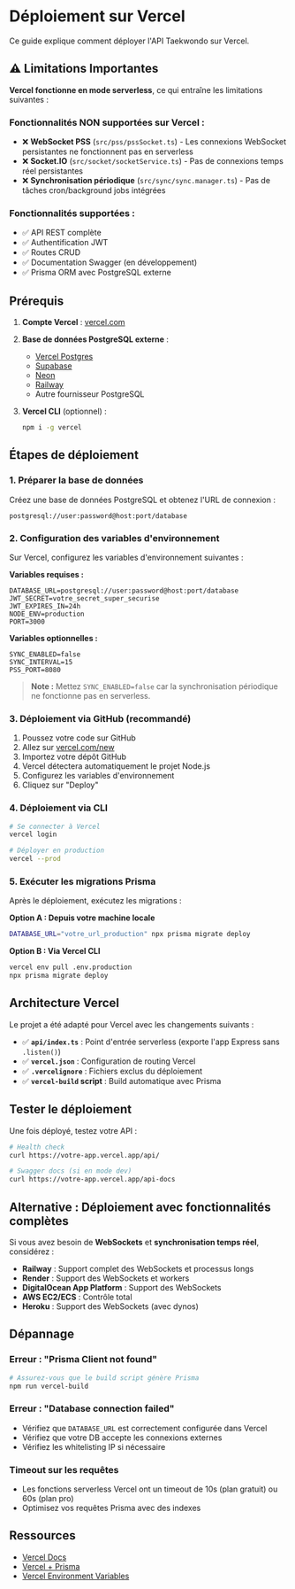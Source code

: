 # Déploiement sur Vercel

Ce guide explique comment déployer l'API Taekwondo sur Vercel.

## ⚠️ Limitations Importantes

**Vercel fonctionne en mode serverless**, ce qui entraîne les limitations suivantes :

### Fonctionnalités NON supportées sur Vercel :
- ❌ **WebSocket PSS** (`src/pss/pssSocket.ts`) - Les connexions WebSocket persistantes ne fonctionnent pas en serverless
- ❌ **Socket.IO** (`src/socket/socketService.ts`) - Pas de connexions temps réel persistantes
- ❌ **Synchronisation périodique** (`src/sync/sync.manager.ts`) - Pas de tâches cron/background jobs intégrées

### Fonctionnalités supportées :
- ✅ API REST complète
- ✅ Authentification JWT
- ✅ Routes CRUD
- ✅ Documentation Swagger (en développement)
- ✅ Prisma ORM avec PostgreSQL externe

## Prérequis

1. **Compte Vercel** : [vercel.com](https://vercel.com)
2. **Base de données PostgreSQL externe** :
   - [Vercel Postgres](https://vercel.com/storage/postgres)
   - [Supabase](https://supabase.com)
   - [Neon](https://neon.tech)
   - [Railway](https://railway.app)
   - Autre fournisseur PostgreSQL

3. **Vercel CLI** (optionnel) :
   ```bash
   npm i -g vercel
   ```

## Étapes de déploiement

### 1. Préparer la base de données

Créez une base de données PostgreSQL et obtenez l'URL de connexion :
```
postgresql://user:password@host:port/database
```

### 2. Configuration des variables d'environnement

Sur Vercel, configurez les variables d'environnement suivantes :

**Variables requises :**
```
DATABASE_URL=postgresql://user:password@host:port/database
JWT_SECRET=votre_secret_super_securise
JWT_EXPIRES_IN=24h
NODE_ENV=production
PORT=3000
```

**Variables optionnelles :**
```
SYNC_ENABLED=false
SYNC_INTERVAL=15
PSS_PORT=8080
```

> **Note :** Mettez `SYNC_ENABLED=false` car la synchronisation périodique ne fonctionne pas en serverless.

### 3. Déploiement via GitHub (recommandé)

1. Poussez votre code sur GitHub
2. Allez sur [vercel.com/new](https://vercel.com/new)
3. Importez votre dépôt GitHub
4. Vercel détectera automatiquement le projet Node.js
5. Configurez les variables d'environnement
6. Cliquez sur "Deploy"

### 4. Déploiement via CLI

```bash
# Se connecter à Vercel
vercel login

# Déployer en production
vercel --prod
```

### 5. Exécuter les migrations Prisma

Après le déploiement, exécutez les migrations :

**Option A : Depuis votre machine locale**
```bash
DATABASE_URL="votre_url_production" npx prisma migrate deploy
```

**Option B : Via Vercel CLI**
```bash
vercel env pull .env.production
npx prisma migrate deploy
```

## Architecture Vercel

Le projet a été adapté pour Vercel avec les changements suivants :

- ✅ **`api/index.ts`** : Point d'entrée serverless (exporte l'app Express sans `.listen()`)
- ✅ **`vercel.json`** : Configuration de routing Vercel
- ✅ **`.vercelignore`** : Fichiers exclus du déploiement
- ✅ **`vercel-build` script** : Build automatique avec Prisma

## Tester le déploiement

Une fois déployé, testez votre API :

```bash
# Health check
curl https://votre-app.vercel.app/api/

# Swagger docs (si en mode dev)
curl https://votre-app.vercel.app/api-docs
```

## Alternative : Déploiement avec fonctionnalités complètes

Si vous avez besoin de **WebSockets** et **synchronisation temps réel**, considérez :

- **Railway** : Support complet des WebSockets et processus longs
- **Render** : Support des WebSockets et workers
- **DigitalOcean App Platform** : Support des WebSockets
- **AWS EC2/ECS** : Contrôle total
- **Heroku** : Support des WebSockets (avec dynos)

## Dépannage

### Erreur : "Prisma Client not found"
```bash
# Assurez-vous que le build script génère Prisma
npm run vercel-build
```

### Erreur : "Database connection failed"
- Vérifiez que `DATABASE_URL` est correctement configurée dans Vercel
- Vérifiez que votre DB accepte les connexions externes
- Vérifiez les whitelisting IP si nécessaire

### Timeout sur les requêtes
- Les fonctions serverless Vercel ont un timeout de 10s (plan gratuit) ou 60s (plan pro)
- Optimisez vos requêtes Prisma avec des indexes

## Ressources

- [Vercel Docs](https://vercel.com/docs)
- [Vercel + Prisma](https://vercel.com/guides/nextjs-prisma-postgres)
- [Vercel Environment Variables](https://vercel.com/docs/concepts/projects/environment-variables)
